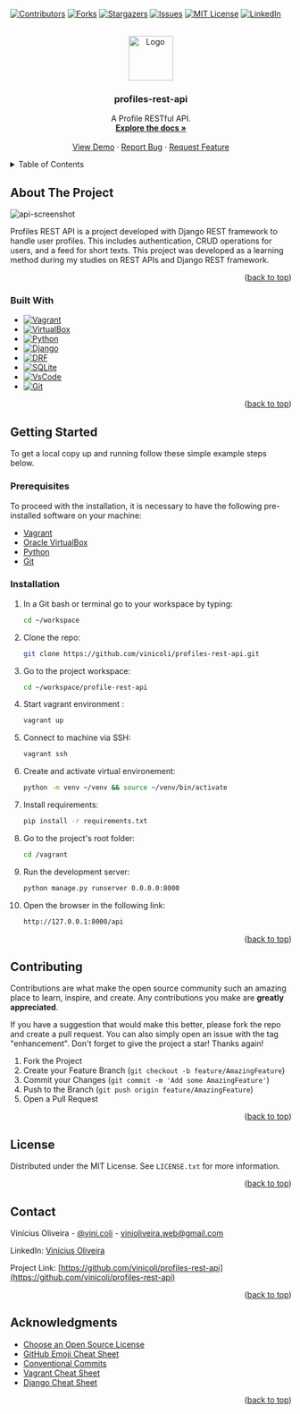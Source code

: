 <!-- Improved compatibility of back to top link: See: https://github.com/othneildrew/Best-README-Template/pull/73 -->
<a name="readme-top"></a>

<!-- PROJECT SHIELDS -->
<!--
*** I'm using markdown "reference style" links for readability.
*** Reference links are enclosed in brackets [ ] instead of parentheses ( ).
*** See the bottom of this document for the declaration of the reference variables
*** for contributors-url, forks-url, etc. This is an optional, concise syntax you may use.
*** https://www.markdownguide.org/basic-syntax/#reference-style-links
-->
[![Contributors][contributors-shield]][contributors-url]
[![Forks][forks-shield]][forks-url]
[![Stargazers][stars-shield]][stars-url]
[![Issues][issues-shield]][issues-url]
[![MIT License][license-shield]][license-url]
[![LinkedIn][linkedin-shield]][linkedin-url]



<!-- PROJECT LOGO -->
<br />
<div align="center">
  <a href="https://github.com/vinicoli/profiles-rest-api">
    <img src="https://github.com/vinicoli/profiles-rest-api/assets/56003318/70985b15-17bc-4cfd-86c8-664f8fbc0cc3" alt="Logo" width="80" height="80">
  </a>

<h3 align="center">profiles-rest-api</h3>

  <p align="center">
    A Profile RESTful API. 
    <br />
    <a href="https://github.com/vinicoli/profiles-rest-api"><strong>Explore the docs »</strong></a>
    <br />
    <br />
    <a href="https://github.com/vinicoli/profiles-rest-api">View Demo</a>
    ·
    <a href="https://github.com/vinicoli/profiles-rest-api/issues">Report Bug</a>
    ·
    <a href="https://github.com/vinicoli/profiles-rest-api/issues">Request Feature</a>
  </p>
</div>



<!-- TABLE OF CONTENTS -->
<details>
  <summary>Table of Contents</summary>
  <ol>
    <li>
      <a href="#about-the-project">About The Project</a>
      <ul>
        <li><a href="#built-with">Built With</a></li>
      </ul>
    </li>
    <li>
      <a href="#getting-started">Getting Started</a>
      <ul>
        <li><a href="#prerequisites">Prerequisites</a></li>
        <li><a href="#installation">Installation</a></li>
      </ul>
    </li>
    <!-- <li><a href="#usage">Usage</a></li> -->
    <!-- <li><a href="#roadmap">Roadmap</a></li> -->
    <li><a href="#contributing">Contributing</a></li>
    <li><a href="#license">License</a></li>
    <li><a href="#contact">Contact</a></li>
    <li><a href="#acknowledgments">Acknowledgments</a></li>
  </ol>
</details>



<!-- ABOUT THE PROJECT -->
## About The Project

![api-screenshot](https://github.com/vinicoli/profiles-rest-api/assets/56003318/899a0e6f-b21e-4a19-b5ba-804d756de25d)

Profiles REST API is a project developed with Django REST framework to handle user profiles. This includes authentication, CRUD operations for users, and a feed for short texts. This project was developed as a learning method during my studies on REST APIs and Django REST framework.

<p align="right">(<a href="#readme-top">back to top</a>)</p>



### Built With

* [![Vagrant][Vagrant-shield]][Vagrant-url]
* [![VirtualBox][VirtualBox-shield]][VirtualBox-url]
* [![Python][Python-shield]][Python-url]
* [![Django][Django-shield]][Django-url]
* [![DRF][DRF-shield]][DRF-url]
* [![SQLite][SQLite-shield]][SQLite-url]
* [![VsCode][VsCode-shield]][VsCode-url]
* [![Git][Git-shield]][Git-url]

<p align="right">(<a href="#readme-top">back to top</a>)</p>



<!-- GETTING STARTED -->
## Getting Started

To get a local copy up and running follow these simple example steps below.

### Prerequisites

To proceed with the installation, it is necessary to have the following pre-installed software on your machine:
* [Vagrant][Vagrant-url]
* [Oracle VirtualBox][VirtualBox-url]
* [Python][Python-url]
* [Git][Git-url]

### Installation

1. In a Git bash or terminal go to your workspace by typing:
   ```bash
   cd ~/workspace
   ```
2. Clone the repo:
   ```bash
   git clone https://github.com/vinicoli/profiles-rest-api.git
   ```
3. Go to the project workspace:
   ```bash
   cd ~/workspace/profile-rest-api
   ```
4. Start vagrant environment :
   ```bash
   vagrant up
   ```
5. Connect to machine via SSH:
   ```bash
   vagrant ssh
   ```
6. Create and activate virtual environement:
   ```bash
   python -m venv ~/venv && source ~/venv/bin/activate
   ```
7. Install requirements:
   ```bash
   pip install -r requirements.txt
   ```
8. Go to the project's root folder:
   ```bash
   cd /vagrant
   ```
9. Run the development server:
   ```bash
   python manage.py runserver 0.0.0.0:8000
   ```
10. Open the browser in the following link:
    ```bash
    http://127.0.0.1:8000/api
    ```

<p align="right">(<a href="#readme-top">back to top</a>)</p>



<!-- USAGE EXAMPLES -->
<!-- ## Usage

Use this space to show useful examples of how a project can be used. Additional screenshots, code examples and demos work well in this space. You may also link to more resources.

_For more examples, please refer to the [Documentation](https://example.com)_

<p align="right">(<a href="#readme-top">back to top</a>)</p> -->



<!-- ROADMAP -->
<!-- ## Roadmap

- [ ] Feature 1
- [ ] Feature 2
- [ ] Feature 3
    - [ ] Nested Feature

See the [open issues](https://github.com/vinicoli/profiles-rest-api/issues) for a full list of proposed features (and known issues).

<p align="right">(<a href="#readme-top">back to top</a>)</p> -->



<!-- CONTRIBUTING -->
## Contributing

Contributions are what make the open source community such an amazing place to learn, inspire, and create. Any contributions you make are **greatly appreciated**.

If you have a suggestion that would make this better, please fork the repo and create a pull request. You can also simply open an issue with the tag "enhancement".
Don't forget to give the project a star! Thanks again!

1. Fork the Project
2. Create your Feature Branch (`git checkout -b feature/AmazingFeature`)
3. Commit your Changes (`git commit -m 'Add some AmazingFeature'`)
4. Push to the Branch (`git push origin feature/AmazingFeature`)
5. Open a Pull Request

<p align="right">(<a href="#readme-top">back to top</a>)</p>



<!-- LICENSE -->
## License

Distributed under the MIT License. See `LICENSE.txt` for more information.

<p align="right">(<a href="#readme-top">back to top</a>)</p>



<!-- CONTACT -->
## Contact

Vinícius Oliveira - [@vini.coli](https://www.instagram.com/vini.coli/) - vinioliveira.web@gmail.com

LinkedIn: [Vinícius Oliveira][linkedin-url]

Project Link: [https://github.com/vinicoli/profiles-rest-api](https://github.com/vinicoli/profiles-rest-api)

<p align="right">(<a href="#readme-top">back to top</a>)</p>



<!-- ACKNOWLEDGMENTS -->
## Acknowledgments
* [Choose an Open Source License](https://choosealicense.com)
* [GitHub Emoji Cheat Sheet](https://www.webpagefx.com/tools/emoji-cheat-sheet)
* [Conventional Commits](https://www.conventionalcommits.org/)
* [Vagrant Cheat Sheet](https://acloudguru.com/blog/engineering/vagrant-cheat-sheet-get-started-with-vagrant)
* [Django Cheat Sheet](https://cheatography.com/ogr/cheat-sheets/django/)

<p align="right">(<a href="#readme-top">back to top</a>)</p>



<!-- MARKDOWN LINKS & IMAGES -->
<!-- https://www.markdownguide.org/basic-syntax/#reference-style-links -->
[contributors-shield]: https://img.shields.io/github/contributors/vinicoli/profiles-rest-api.svg?style=for-the-badge
[contributors-url]: https://github.com/vinicoli/profiles-rest-api/graphs/contributors
[forks-shield]: https://img.shields.io/github/forks/vinicoli/profiles-rest-api.svg?style=for-the-badge
[forks-url]: https://github.com/vinicoli/profiles-rest-api/network/members
[stars-shield]: https://img.shields.io/github/stars/vinicoli/profiles-rest-api.svg?style=for-the-badge
[stars-url]: https://github.com/vinicoli/profiles-rest-api/stargazers
[issues-shield]: https://img.shields.io/github/issues/vinicoli/profiles-rest-api.svg?style=for-the-badge
[issues-url]: https://github.com/vinicoli/profiles-rest-api/issues
[license-shield]: https://img.shields.io/github/license/vinicoli/profiles-rest-api.svg?style=for-the-badge
[license-url]: https://github.com/vinicoli/profiles-rest-api/blob/master/LICENSE.txt
[linkedin-shield]: https://img.shields.io/badge/-LinkedIn-black.svg?style=for-the-badge&logo=linkedin&colorB=555
[linkedin-url]: https://linkedin.com/in/vinicoli
[product-screenshot]: images/screenshot.png
[Vagrant-shield]: https://img.shields.io/badge/Vagrant-1563FF?style=for-the-badge&logo=vagrant&logoColor=white
[Vagrant-url]: https://www.vagrantup.com/
[VirtualBox-shield]: https://img.shields.io/badge/VirtualBox-183A61?style=for-the-badge&logo=virtualbox&logoColor=white
[VirtualBox-url]: https://www.virtualbox.org/
[Python-shield]: https://img.shields.io/badge/Python-3776AB?style=for-the-badge&logo=python&logoColor=yellow
[Python-url]: https://www.python.org/
[Django-shield]: https://img.shields.io/badge/Django-092E20?style=for-the-badge&logo=django&logoColor=green
[Django-url]: https://www.djangoproject.com/
[DRF-shield]: https://img.shields.io/badge/Django_Rest_Framework-092E20?style=for-the-badge&logo=django&logoColor=green
[DRF-url]: https://www.django-rest-framework.org/
[SQLite-shield]: https://img.shields.io/badge/SQLite-003B57?style=for-the-badge&logo=sqlite&logoColor=white
[SQLite-url]: https://www.sqlite.org/index.html
[VsCode-shield]: https://img.shields.io/badge/VSCode-007ACC?style=for-the-badge&logo=visualstudiocode&logoColor=white
[VsCode-url]: https://code.visualstudio.com/
[Git-shield]: https://img.shields.io/badge/Git-F05032?style=for-the-badge&logo=git&logoColor=white
[Git-url]: https://git-scm.com/ 
